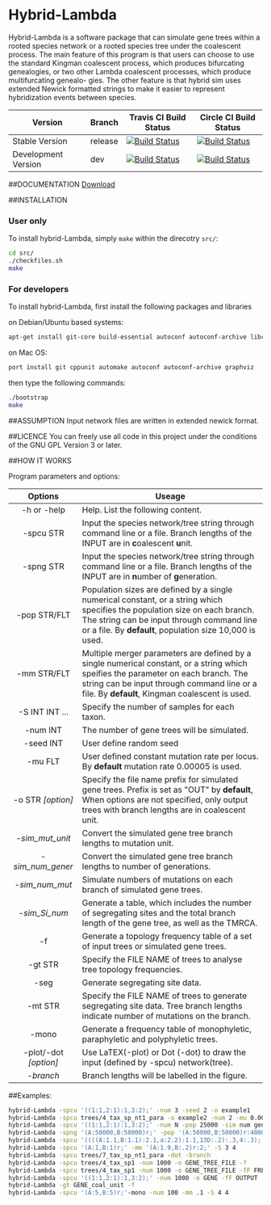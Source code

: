 Hybrid-Lambda
=============

Hybrid-Lambda is a software package that can simulate gene trees within a rooted
species network or a rooted species tree under the coalescent process. The
main feature of this program is that users can choose to use the standard
Kingman coalescent process, which produces bifurcating genealogies, or two
other Lambda coalescent processes, which produce multifurcating genealo-
gies. The other feature is that hybrid sim uses extended Newick formatted
strings to make it easier to represent hybridization events between species.


Version             | Branch  | Travis CI Build Status                                                                                                                   | Circle CI Build Status 
------------------- | ------- | ---------------------------------------------------------------------------------------------------------------------------------------- |--------------------------
Stable Version      | release | [![Build Status](https://travis-ci.org/hybridLambda/hybrid-Lambda.svg?branch=release)](https://travis-ci.org/hybridLambda/hybrid-Lambda) | [![Build Status](https://circleci.com/gh/hybridLambda/hybrid-Lambda/tree/release.png?circle-token=:hybridLambda)](https://circleci.com/gh/hybridLambda/hybrid-Lambda)
Development Version | dev     | [![Build Status](https://travis-ci.org/hybridLambda/hybrid-Lambda.svg?branch=dev)](https://travis-ci.org/hybridLambda/hybrid-Lambda)     | [![Build Status](https://circleci.com/gh/hybridLambda/hybrid-Lambda/tree/dev.png?circle-token=:hybridLambda)](https://circleci.com/gh/hybridLambda/hybrid-Lambda)


##DOCUMENTATION
[Download](https://github.com/hybridLambda/hybrid-Lambda/blob/doc/doc/manual.pdf?raw=true)

##INSTALLATION
### User only
To install hybrid-Lambda, simply ```make``` within the direcotry ```src/```:
```bash
cd src/
./checkfiles.sh
make
```

### For developers
To install hybrid-Lambda, first install the following packages and libraries

on Debian/Ubuntu based systems:
```bash
apt-get install git-core build-essential autoconf autoconf-archive libcppunit-dev graphviz 
```
on Mac OS:
```bash
port install git cppunit automake autoconf autoconf-archive graphviz
```

then type the following commands:
```bash
./bootstrap
make
```

##ASSUMPTION
Input network files are written in extended newick format.
 

##LICENCE
You can freely use all code in this project under the conditions of the GNU
GPL Version 3 or later.

##HOW IT WORKS

Program parameters and options:


Options                  | Useage |
:------------------------:| ------------------------------- |
-h or -help          | Help. List the following content. |
-spcu STR          | Input the species network/tree string through command line or a file. Branch lengths of the INPUT are in <b>c</b>oalescent <b>u</b>nit. |
-spng STR          | Input the species network/tree string through command line or a file. Branch lengths of the INPUT are in <b>n</b>umber of <b>g</b>eneration. |
-pop STR/FLT           | Population sizes are defined by a single numerical constant, or a string which specifies the population size on each branch. The string can be input through command line or a file. By **default**, population size 10,000 is used.|
-mm STR/FLT            | Multiple merger parameters are defined by a single numerical constant, or a string which speifies the parameter on each branch. The string can be input through command line or a file. By **default**, Kingman coalescent is used.|
-S INT INT ...         | Specify the number of samples for each taxon.|
-num INT               | The number of gene trees will be simulated.|
-seed INT           | User define random seed|
-mu FLT               | User defined constant mutation rate per locus. By **default** mutation rate 0.00005 is used.|
-o STR _[option]_   | Specify the file name prefix for simulated gene trees. Prefix is set as "OUT" by **default**, When options are not specified, only output trees with branch lengths are in coalescent unit.|
-_sim\_mut\_unit_    | Convert the simulated gene tree branch lengths to mutation unit.|
-_sim\_num\_gener_ | Convert the simulated gene tree branch lengths to number of generations.|
-_sim\_num\_mut_     | Simulate numbers of mutations on each branch of simulated gene trees.|
-_sim\_Si\_num_  | Generate a table, which includes the number of segregating sites and the total branch length of the gene tree, as well as the TMRCA.|
-f                   | Generate a topology frequency table of a set of input trees or simulated gene trees. |
-gt STR             | Specify the FILE NAME of trees to analyse tree topology frequencies.|
-seg  |  Generate segregating site data.|
-mt STR  |  Specify the FILE NAME of trees to generate segregating site data. Tree branch lengths indicate number of mutations on the branch.|
-mono                | Generate a frequency table of monophyletic, paraphyletic and polyphyletic trees. |
-plot/-dot _[option]_  | Use LaTEX(-plot) or Dot (-dot) to draw the input (defined by -spcu) network(tree).|
-_branch_            | Branch lengths will be labelled in the figure.|

##Examples:
```bash
hybrid-Lambda -spcu '((1:1,2:1):1,3:2);' -num 3 -seed 2 -o example1
hybrid-Lambda -spcu trees/4_tax_sp_nt1_para -o example2 -num 2 -mu 0.00003 -sim mut unit -sim num mut
hybrid-Lambda -spcu '((1:1,2:1):1,3:2);' -num N -pop 25000 -sim num gener
hybrid-Lambda -spng '(A:50000,B:50000)r;' -pop '(A:50000,B:50000)r:40000;'
hybrid-Lambda -spcu '((((A:1.1,B:1.1):2.1,a:2.2):1.1,13D:.2):.3,4:.3);' -S 2 4 3 6 5
hybrid-Lambda -spcu '(A:1,B:1)r;' -mm '(A:1.9,B:.2)r:2;' -S 3 4
hybrid-Lambda -spcu trees/7_tax_sp_nt1_para -dot -branch
hybrid-Lambda -spcu trees/4_tax_sp1 -num 1000 -o GENE_TREE_FILE -f
hybrid-Lambda -spcu trees/4_tax_sp1 -num 1000 -o GENE_TREE_FILE -fF FRENQUENCY_FILE
hybrid-Lambda -spcu '((1:1,2:1):1,3:2);' -num 1000 -o GENE -fF OUTPUT
hybrid-Lambda -gt GENE_coal_unit -f 
hybrid-Lambda -spcu '(A:5,B:5)r;'-mono -num 100 -mm .1 -S 4 4
```
